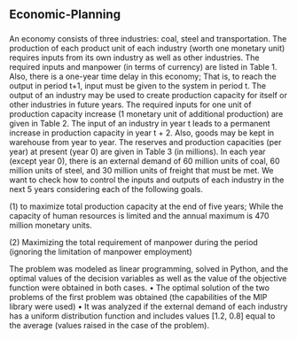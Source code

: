 ## Economic-Planning

###
An economy consists of three industries: coal, steel and transportation. The production of each product unit of each industry (worth one monetary unit) requires inputs from its own industry as well as other industries.
The required inputs and manpower (in terms of currency) are listed in Table 1. Also, there is a one-year time delay in this economy; That is, to reach the output in period t+1, input must be given to the system in period t.
The output of an industry may be used to create production capacity for itself or other industries in future years. The required inputs for one unit of production capacity increase (1 monetary unit of additional production) are given in Table 2.
The input of an industry in year t leads to a permanent increase in production capacity in year t + 2. Also, goods may be kept in warehouse from year to year. The reserves and production capacities (per year) at present (year 0) are given in Table 3 (in millions). In each year (except year 0), there is an external demand of 60 million units of coal, 60 million units of steel, and 30 million units of freight that must be met.
We want to check how to control the inputs and outputs of each industry in the next 5 years considering each of the following goals.

(1) to maximize total production capacity at the end of five years; While the capacity of human resources is limited and the annual maximum is 470 million monetary units.

(2) Maximizing the total requirement of manpower during the period (ignoring the limitation of manpower employment)

The problem was modeled as linear programming, solved in Python, and the optimal values of the decision variables as well as the value of the objective function were obtained in both cases.
• The optimal solution of the two problems of the first problem was obtained (the capabilities of the MIP library were used)
• It was analyzed if the external demand of each industry has a uniform distribution function and includes values [1.2, 0.8] equal to the average (values raised in the case of the problem).
